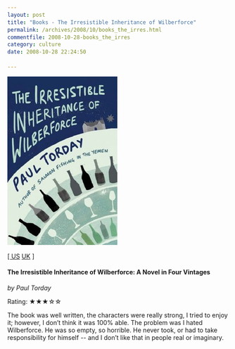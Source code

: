 ```yaml
---
layout: post
title: "Books - The Irresistible Inheritance of Wilberforce"
permalink: /archives/2008/10/books_the_irres.html
commentfile: 2008-10-28-books_the_irres
category: culture
date: 2008-10-28 22:24:50

---
```


<a href="/assets/images/book_wilberforce.jpg"><img src="/assets/images/book_wilberforce-thumb.jpg" width="250" height="383" alt="The Irresistible Inheritance of Wilberforce"  class="photo right"/>

\[ [US](http://www.amazon.com/Irresistible-Inheritance-Wilberforce-Novel-Vintages/dp/0297851594|) [UK](http://www.amazon.co.uk/Irresistible-Inheritance-Wilberforce-Novel-Vintages/dp/0297851594) \]

#### The Irresistible Inheritance of Wilberforce: A Novel in Four Vintages

*by Paul Torday*

Rating: ★★★☆☆

The book was well written, the characters were really strong, I tried to enjoy it; however, I don’t think it was 100% able. The problem was I hated Wilberforce. He was so empty, so horrible. He never took, or had to take responsibility for himself -- and I don’t like that in people real or imaginary.
